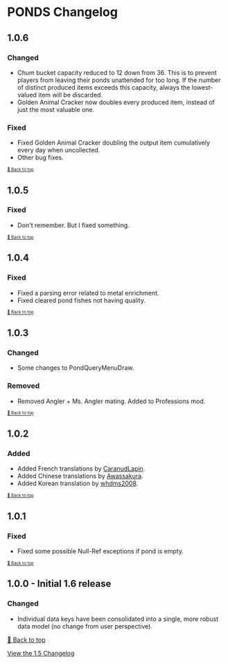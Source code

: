 ﻿# PONDS Changelog

## 1.0.6

### Changed

* Chum bucket capacity reduced to 12 down from 36. This is to prevent players from leaving their ponds unattended for too long. If the number of distinct produced items exceeds this capacity, always the lowest-valued item will be discarded.
* Golden Animal Cracker now doubles every produced item, instead of just the most valuable one.

### Fixed

* Fixed Golden Animal Cracker doubling the output item cumulatively every day when uncollected.
* Other bug fixes.

<sup><sup>[🔼 Back to top](#ponds-changelog)</sup></sup>

## 1.0.5

### Fixed

* Don't remember. But I fixed something.

<sup><sup>[🔼 Back to top](#ponds-changelog)</sup></sup>

## 1.0.4

### Fixed

* Fixed a parsing error related to metal enrichment.
* Fixed cleared pond fishes not having quality.

<sup><sup>[🔼 Back to top](#ponds-changelog)</sup></sup>

## 1.0.3

### Changed

* Some changes to PondQueryMenuDraw.

### Removed

* Removed Angler + Ms. Angler mating. Added to Professions mod.

<sup><sup>[🔼 Back to top](#ponds-changelog)</sup></sup>

## 1.0.2

### Added

* Added French translations by [CaranudLapin](https://github.com/CaranudLapin).
* Added Chinese translations by [Awassakura](https://next.nexusmods.com/profile/Awassakura/about-me?gameId=1303).
* Added Korean translation by [whdms2008](https://next.nexusmods.com/profile/whdms2008/about-me?gameId=1303).

<sup><sup>[🔼 Back to top](#ponds-changelog)</sup></sup>

## 1.0.1

### Fixed

* Fixed some possible Null-Ref exceptions if pond is empty.

<sup><sup>[🔼 Back to top](#ponds-changelog)</sup></sup>

## 1.0.0 - Initial 1.6 release

### Changed

* Individual data keys have been consolidated into a single, more robust data model (no change from user perspective). 


[🔼 Back to top](#ponds-changelog)

[View the 1.5 Changelog](resources/CHANGELOG_old.md)